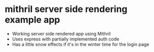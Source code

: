 # mithril server side rendering example app
* Working server side rendered app using Mithril
* Uses express with partially implemented auth code
* Has a little snow effects if it's in the winter time for the login page
